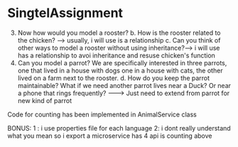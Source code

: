 # SingtelAssignment
3. Now how would you model a rooster?
  b. How is the rooster related to the chicken? --> usually, i will use is a relationship
  c. Can you think of other ways to model a rooster without using inheritance?--> i will use has a relationship to avoi inheritance and resuse chicken's function
4. Can you model a parrot? We are specifically interested in three parrots, one that
lived in a house with dogs one in a house with cats, the other lived on a farm next to
the rooster.
  d. How do you keep the parrot maintainable? What if we need another parrot
  lives near a Duck? Or near a phone that rings frequently?
      ---> Just need to extend from parrot for new kind of parrot
      
 Code for counting has been implemented in AnimalService class
 
 
 BONUS:
 1 : i use properties file for each language
 2: i dont really understand what you mean so i export a microservice has 4 api is counting above
